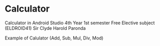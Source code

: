 # Calculator

Calculator in Android Studio 
4th Year 1st semester Free Elective subject (ELDROID41) Sir Clyde Harold Paronda

Example of Calulator (Add, Sub, Mul, Div, Mod)
